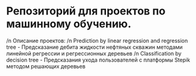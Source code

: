 # Репозиторий для проектов по машинному обучению.
/n Описание проектов:
/n Prediction by linear regression and regression tree - Предсказание дебита жидкости нефтяных скважин методами линейной регрессии и регрессионных деревьев
/n Classification by decision tree - Предсказания ухода пользователей с платформы Stepik методом решающих деревьев
